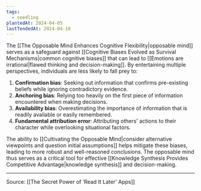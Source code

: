 ```yaml
---
tags:
  - seedling
plantedAt: 2024-04-05
lastTendedAt: 2024-04-10
---
```

The [[The Opposable Mind Enhances Cognitive Flexibility|opposable mind]] serves as a safeguard against [[Cognitive Biases Evolved as Survival Mechanisms|common cognitive biases]] that can lead to [[Emotions are irrational|flawed thinking and decision-making]]. By entertaining multiple perspectives, individuals are less likely to fall prey to:

1. **Confirmation bias**: Seeking out information that confirms pre-existing beliefs while ignoring contradictory evidence.
2. **Anchoring bias**: Relying too heavily on the first piece of information encountered when making decisions.
3. **Availability bias**: Overestimating the importance of information that is readily available or easily remembered.
4. **Fundamental attribution error**: Attributing others' actions to their character while overlooking situational factors.

The ability to [[Cultivating the Opposable Mind|consider alternative viewpoints and question initial assumptions]] helps mitigate these biases, leading to more robust and well-reasoned conclusions. The opposable mind thus serves as a critical tool for effective [[Knowledge Synthesis Provides Competitive Advantage|knowledge synthesis]] and decision-making.

---

Source: [[The Secret Power of ‘Read It Later’ Apps]]
